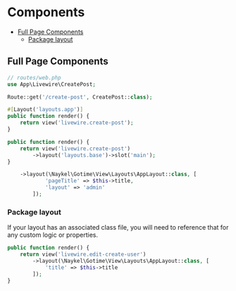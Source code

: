 # Components

<!-- TOC -->

- [Full Page Components](#full-page-components)
    - [Package layout](#package-layout)

<!-- /TOC -->



<a id="markdown-full-page-components" name="full-page-components"></a>

## Full Page Components

```php
// routes/web.php
use App\Livewire\CreatePost;

Route::get('/create-post', CreatePost::class);
```

```php
#[Layout('layouts.app')]
public function render() {
    return view('livewire.create-post');
}
```

```php
public function render() {
    return view('livewire.create-post')
        ->layout('layouts.base')->slot('main');
}
```

```php
    ->layout(\Naykel\Gotime\View\Layouts\AppLayout::class, [
            'pageTitle' => $this->title,
            'layout' => 'admin'
        ]);
```
<a id="markdown-package-layout" name="package-layout"></a>

### Package layout

If your layout has an associated class file, you will need to reference that for any custom logic or properties.

```php
public function render() {
    return view('livewire.edit-create-user')
        ->layout(\Naykel\Gotime\View\Layouts\AppLayout::class, [
            'title' => $this->title
        ]);
}
```

